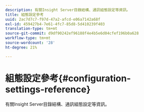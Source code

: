 ```yaml
---
description: 有關Insight Server目錄結構、通訊組態設定等資訊。
title: 組態設定參考
uuid: 2ac7d7c7-f97d-47a2-afcd-e06a7142a68f
exl-id: 459427b4-7e61-4fc7-85d8-5d410239f403
translation-type: tm+mt
source-git-commit: d9df90242ef96188f4e4b5e6d04cfef196b0a628
workflow-type: tm+mt
source-wordcount: '28'
ht-degree: 21%

---
```


# 組態設定參考{#configuration-settings-reference}

有關Insight Server目錄結構、通訊組態設定等資訊。
